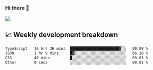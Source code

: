### Hi there 👋
<img align="center" src="https://github-readme-stats.vercel.app/api?username=Tumao727&show_icons=true&hide_title=true&theme=dracula" />


## 📈 Weekly development breakdown
<!--START_SECTION:waka-->

```txt
TypeScript   16 hrs 36 mins  ██████████████████████▓░░   90.08 %
JSON         1 hr 9 mins     █▓░░░░░░░░░░░░░░░░░░░░░░░   06.28 %
CSS          40 mins         █░░░░░░░░░░░░░░░░░░░░░░░░   03.63 %
Other        0 secs          ░░░░░░░░░░░░░░░░░░░░░░░░░   00.01 %
```

<!--END_SECTION:waka-->